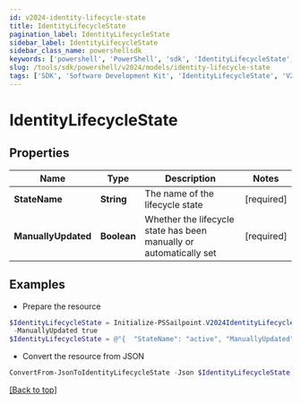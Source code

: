 ```yaml
---
id: v2024-identity-lifecycle-state
title: IdentityLifecycleState
pagination_label: IdentityLifecycleState
sidebar_label: IdentityLifecycleState
sidebar_class_name: powershellsdk
keywords: ['powershell', 'PowerShell', 'sdk', 'IdentityLifecycleState', 'V2024IdentityLifecycleState'] 
slug: /tools/sdk/powershell/v2024/models/identity-lifecycle-state
tags: ['SDK', 'Software Development Kit', 'IdentityLifecycleState', 'V2024IdentityLifecycleState']
---
```



# IdentityLifecycleState

## Properties

Name | Type | Description | Notes
------------ | ------------- | ------------- | -------------
**StateName** | **String** | The name of the lifecycle state | [required]
**ManuallyUpdated** | **Boolean** | Whether the lifecycle state has been manually or automatically set | [required]

## Examples

- Prepare the resource
```powershell
$IdentityLifecycleState = Initialize-PSSailpoint.V2024IdentityLifecycleState  -StateName active `
 -ManuallyUpdated true
$IdentityLifecycleState = @"{  "StateName": "active", "ManuallyUpdated": "true "}"@
```

- Convert the resource from JSON
```powershell
ConvertFrom-JsonToIdentityLifecycleState -Json $IdentityLifecycleState
```


[[Back to top]](#) 

